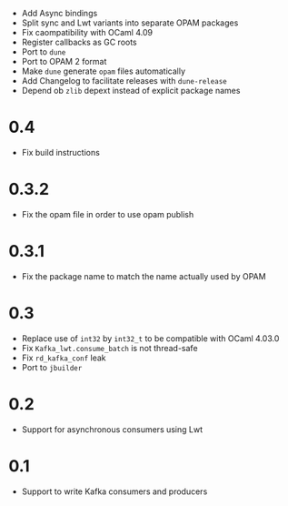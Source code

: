 * Add Async bindings
* Split sync and Lwt variants into separate OPAM packages
* Fix caompatibility with OCaml 4.09
* Register callbacks as GC roots
* Port to `dune`
* Port to OPAM 2 format
* Make `dune` generate `opam` files automatically
* Add Changelog to facilitate releases with `dune-release`
* Depend ob `zlib` depext instead of explicit package names

0.4
===

* Fix build instructions

0.3.2
=====

* Fix the opam file in order to use opam publish

0.3.1
=====

* Fix the package name to match the name actually used by OPAM

0.3
===

* Replace use of `int32` by `int32_t` to be compatible with OCaml 4.03.0
* Fix `Kafka_lwt.consume_batch` is not thread-safe
* Fix `rd_kafka_conf` leak
* Port to `jbuilder`

0.2
===

* Support for asynchronous consumers using Lwt

0.1
===

* Support to write Kafka consumers and producers
